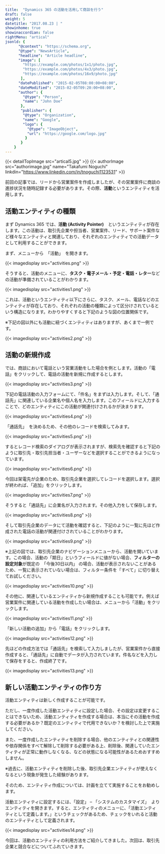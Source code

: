 ```yaml
---
title:  "Dynamics 365 の活動を活用して商談を行う"
draft: false
weight: 5
datetitle: "2017.08.23 | "
showinhome: true
showinaccordian: false
rightMenu: "artical"
jsonld: {
      "@context": "https://schema.org",
      "@type": "NewsArticle",
      "headline": "Article headline",
      "image": [
        "https://example.com/photos/1x1/photo.jpg",
        "https://example.com/photos/4x3/photo.jpg",
        "https://example.com/photos/16x9/photo.jpg"
       ],
      "datePublished": "2015-02-05T08:00:00+08:00",
      "dateModified": "2015-02-05T09:20:00+08:00",
      "author": {
        "@type": "Person",
        "name": "John Doe"
       },
       "publisher": {
        "@type": "Organization",
        "name": "Google",
        "logo": {
          "@type": "ImageObject",
          "url": "https://google.com/logo.jpg"
         }
       }
    }
---
```

{{< detailTopImage src="artical5.jpg" >}}
{{< authorImage src="authorimage.jpg" name="Takafumi Noguchi" linkdin="https://www.linkedin.com/in/tnoguchi1123531" >}}
<!-- Intro  -->
前回の記事では、リードから営業案件を作成しましたが、その営業案件に商談の進捗状況を随時記録する必要があります。その際、**活動**というエンティティを活用します。

## 活動エンティティの種類
まず Dynamics 365 では、**活動 (Activity Pointer)**　というエンティティが存在します。この活動は、取引先企業や担当者、営業案件、リード、サポート案件など様々なエンティティと関連しており、それぞれのエンティティでの活動データとして利用することができます。

まず、メニューから　「活動」　を開きます。
<!-- Image= activities.png -->
{{< imagedisplay src="activities.png" >}}

そうすると、活動のメニューに、**タスク・電子メール・予定・電話・レター**などの活動が準備されていることがわかります。　
<!-- Image= activities1.png -->
{{< imagedisplay src="activities1.png" >}}

これは、活動というエンティティ以下にさらに、タスク、メール、電話などのエンティティが存在しており、それぞれの活動の種類によって区分けされているという構造になります。わかりやすくすると下記のような図の位置関係です。

※下記の図以外にも活動に紐づくエンティティはありますが、あくまで一例です。
<!-- Image= activities2.png -->
{{< imagedisplay src="activities2.png" >}}

## 活動の新規作成
では、商談において電話という営業活動をした場合を例とします。活動の「電話」をクリックして、電話の活動を新規に作成するとします。
<!-- Image= activities3.png -->
{{< imagedisplay src="activities3.png" >}}

下記の電話活動の入力フォームにて、「件名」をまずは入力します。そして、「通話先」に関連している企業名や個人名を入力します。このフィールドに入力することで、どのエンティティにこの活動が関連付けされるかが決まります。
<!-- Image= activities4.png -->
{{< imagedisplay src="activities4.png" >}}

「通話先」　を決めるため、その他のレコードを検索してみます。
<!-- Image= activities5.png -->
{{< imagedisplay src="activities5.png" >}}

するとレコード検索のダイアログが表示されますが、検索先を確認すると下記のように取引先・取引先担当者・ユーザーなどを選択することができるようになっています。
<!-- Image= activities6.png -->
{{< imagedisplay src="activities6.png" >}}

今回は架電先が企業のため、取引先企業を選択してレコードを選択します。選択が終われば、「追加」をクリックします。
<!-- Image= activities7.png -->
{{< imagedisplay src="activities7.png" >}}

そうすると「通話先」に企業名が入力されます。その他入力をして保存します。
<!-- Image= activities8.png -->
{{< imagedisplay src="activities8.png" >}}

そして取引先企業のデータにて活動を確認すると、下記のように一覧に先ほど作成された電話の活動が関連付けされていることがわかります。
<!-- Image= activities9.png -->
{{< imagedisplay src="activities9.png" >}}

※上記の図では、取引先企業のナビゲーションメニューから、活動を開いています。この場合、活動の「期日」というフィールドに値がない場合、**フィルターの設定対象**が既定の　「今後30日以内」 の場合、活動が表示されないことがあるため、一覧に表示されていない場合は、フィルター条件を「すべて」に切り替えてお試しください。
<!-- Image= activities10.png -->
{{< imagedisplay src="activities10.png" >}}

その他に、関連しているエンティティから新規作成することも可能です。例えば営業案件に関連している活動を作成したい場合は、メニューから「活動」をクリックします。
<!-- Image= activities11.png -->
{{< imagedisplay src="activities11.png" >}}

「新しい活動の追加」から「電話」をクリックします。
<!-- Image= activities12.png -->
{{< imagedisplay src="activities12.png" >}}

先ほどの作成方法では「通話先」を検索して入力しましたが、営業案件から直接作成すると、「通話先」に自動でデータが入力されています。件名などを入力して保存をすると、作成終了です。
<!-- Image= activities13.png -->
{{< imagedisplay src="activities13.png" >}}

## 新しい活動エンティティの作り方
活動エンティティは新しく作成することが可能です。

ただし、一度作成した活動エンティティに設定した場合、その設定は変更することはできないため、活動エンティティを作成する場合は、本当にその活動を作成する必要があるか？既定のエンティティで代用できないか？を検討した上で実施してください。

また、一度作成したエンティティを削除する場合、他のエンティティとの関連性や依存関係をすべて解除して削除する必要がある上、削除後、関連していたエンティティが正常に動作しなくなる、などの状態になる可能性があるためおすすめしません。

※過去に、活動エンティティを削除した後、取引先企業エンティティが使えなくなるという現象が発生した経験があります。

そのため、エンティティ作成については、計画を立てて実施することをお勧めします。

活動エンティティに設定するには、「設定」 – 「システムのカスタマイズ」　よりエンティティを開きます。すると、エンティティのメニューに、「活動エンティティとして定義します。」というチェックがあるため、チェックをいれると活動のエンティティとして定義されます。
<!-- Image= activities14.png -->
{{< imagedisplay src="activities14.png" >}}

今回は、活動のエンティティの利用方法をご紹介してきました。次回は、取引先企業と競合などについてふれていきます。